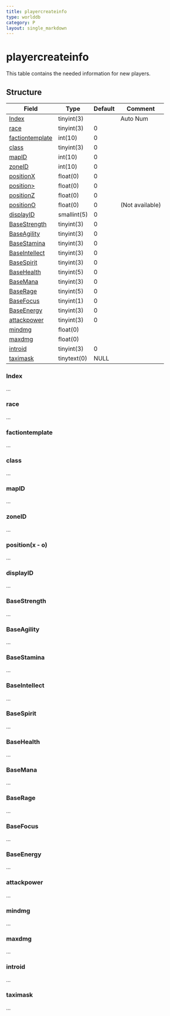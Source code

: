 ```yaml
---
title: playercreateinfo
type: worlddb
category: P
layout: single_markdown
---
```


# playercreateinfo
This table contains the needed information for new players.

## Structure

Field                                                                                          | Type        | Default | Comment        
---------------------------------------------------------------------------------------------- | ----------- | ------- | ---------------
[Index](#Index)                     | tinyint(3)  |         | Auto Num       
[race](#race)                       | tinyint(3)  | 0       |                
[factiontemplate](#factiontemplate) | int(10)     | 0       |                
[class](#class)                     | tinyint(3)  | 0       |                
[mapID](#mapID)                     | int(10)     | 0       |                
[zoneID](#zoneID)                   | int(10)     | 0       |                
[positionX](#position.28x_-_o.29)   | float(0)    | 0       |                
[position>](#position.28x_-_o.29)   | float(0)    | 0       |                
[positionZ](#position.28x_-_o.29)   | float(0)    | 0       |                
[positionO](#position.28x_-_o.29)   | float(0)    | 0       | (Not available)
[displayID](#displayID)             | smallint(5) | 0       |                
[BaseStrength](#BaseStrength)       | tinyint(3)  | 0       |                
[BaseAgility](#BaseAgility)         | tinyint(3)  | 0       |                
[BaseStamina](#BaseStamina)         | tinyint(3)  | 0       |                
[BaseIntellect](#BaseIntellect)     | tinyint(3)  | 0       |                
[BaseSpirit](#BaseSpirit)           | tinyint(3)  | 0       |                
[BaseHealth](#BaseHealth)           | tinyint(5)  | 0       |                
[BaseMana](#BaseMana)               | tinyint(3)  | 0       |                
[BaseRage](#BaseRage)               | tinyint(5)  | 0       |                
[BaseFocus](#BaseFocus)             | tinyint(1)  | 0       |                
[BaseEnergy](#BaseEnergy)           | tinyint(3)  | 0       |                
[attackpower](#attackpower)         | tinyint(3)  | 0       |                
[mindmg](#mindmg)                   | float(0)    |         |                
[maxdmg](#maxdmg)                   | float(0)    |         |                
[introid](#introid)                 | tinyint(3)  | 0       |                
[taximask](#taximask)               | tinytext(0) | NULL    |                

### Index

...

### race

...

### factiontemplate

...

### class

...

### mapID

...

### zoneID

...

### position(x - o)

...

### displayID

...

### BaseStrength

...

### BaseAgility

...

### BaseStamina

...

### BaseIntellect

...

### BaseSpirit

...

### BaseHealth

...

### BaseMana

...

### BaseRage

...

### BaseFocus

...

### BaseEnergy

...

### attackpower

...

### mindmg

...

### maxdmg

...

### introid

...

### taximask

...